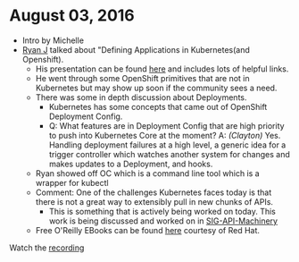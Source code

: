# August 03, 2016

* Intro by Michelle
* [Ryan J](https://twitter.com/ryanj?lang=en) talked about "Defining Applications in Kubernetes(and Openshift).
  * His presentation can be found [here](bit.ly/sig-apps-openshift) and includes lots of helpful links.
  * He went through some OpenShift primitives that are not in Kubernetes but may show up soon if the community sees a need.
  * There was some in depth discussion about Deployments.
    * Kubernetes has some concepts that came out of OpenShift Deployment Config.
    * Q: What features are in Deployment Config that are high priority to push into Kubernetes Core at the moment?
      A: _(Clayton)_ Yes. Handling deployment failures at a high level, a generic idea for a trigger controller which watches another system for changes and makes updates to a Deployment, and hooks.
  * Ryan showed off OC which is a command line tool which is a wrapper for kubectl
  * Comment: One of the challenges Kubernetes faces today is that there is not a great way to extensibly pull in new chunks of APIs. 
    * This is something that is actively being worked on today. This work is being discussed and worked on in [SIG-API-Machinery](/sig-api-machinery)
  * Free O'Reilly EBooks can be found [here](http://gist-reveal.it/4ca683dff6cdb9601c495e27d4bb5289#/oreilly-ebooks) courtesy of Red Hat.


Watch the [recording](https://youtu.be/8Gn44O6hSCw)
